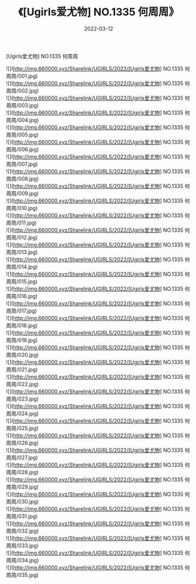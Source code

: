 ﻿---
layout: post
title:  《[Ugirls爱尤物] NO.1335 何周周》
date:   2022-03-12
img: http://img.660000.xyz/Sharelink/UGIRLS/2022/[Ugirls爱尤物] NO.1335 何周周/000.jpg
categories: [美女, 清纯, 唯美]
---

[Ugirls爱尤物] NO.1335 何周周

 ![](http://img.660000.xyz/Sharelink/UGIRLS/2022/[Ugirls爱尤物] NO.1335 何周周/001.jpg) <br>![](http://img.660000.xyz/Sharelink/UGIRLS/2022/[Ugirls爱尤物] NO.1335 何周周/002.jpg) <br>![](http://img.660000.xyz/Sharelink/UGIRLS/2022/[Ugirls爱尤物] NO.1335 何周周/003.jpg) <br>![](http://img.660000.xyz/Sharelink/UGIRLS/2022/[Ugirls爱尤物] NO.1335 何周周/004.jpg) <br>![](http://img.660000.xyz/Sharelink/UGIRLS/2022/[Ugirls爱尤物] NO.1335 何周周/005.jpg) <br>![](http://img.660000.xyz/Sharelink/UGIRLS/2022/[Ugirls爱尤物] NO.1335 何周周/006.jpg) <br>![](http://img.660000.xyz/Sharelink/UGIRLS/2022/[Ugirls爱尤物] NO.1335 何周周/007.jpg) <br>![](http://img.660000.xyz/Sharelink/UGIRLS/2022/[Ugirls爱尤物] NO.1335 何周周/008.jpg) <br>![](http://img.660000.xyz/Sharelink/UGIRLS/2022/[Ugirls爱尤物] NO.1335 何周周/009.jpg) <br>![](http://img.660000.xyz/Sharelink/UGIRLS/2022/[Ugirls爱尤物] NO.1335 何周周/010.jpg) <br>![](http://img.660000.xyz/Sharelink/UGIRLS/2022/[Ugirls爱尤物] NO.1335 何周周/011.jpg) <br>![](http://img.660000.xyz/Sharelink/UGIRLS/2022/[Ugirls爱尤物] NO.1335 何周周/012.jpg) <br>![](http://img.660000.xyz/Sharelink/UGIRLS/2022/[Ugirls爱尤物] NO.1335 何周周/013.jpg) <br>![](http://img.660000.xyz/Sharelink/UGIRLS/2022/[Ugirls爱尤物] NO.1335 何周周/014.jpg) <br>![](http://img.660000.xyz/Sharelink/UGIRLS/2022/[Ugirls爱尤物] NO.1335 何周周/015.jpg) <br>![](http://img.660000.xyz/Sharelink/UGIRLS/2022/[Ugirls爱尤物] NO.1335 何周周/016.jpg) <br>![](http://img.660000.xyz/Sharelink/UGIRLS/2022/[Ugirls爱尤物] NO.1335 何周周/017.jpg) <br>![](http://img.660000.xyz/Sharelink/UGIRLS/2022/[Ugirls爱尤物] NO.1335 何周周/018.jpg) <br>![](http://img.660000.xyz/Sharelink/UGIRLS/2022/[Ugirls爱尤物] NO.1335 何周周/019.jpg) <br>![](http://img.660000.xyz/Sharelink/UGIRLS/2022/[Ugirls爱尤物] NO.1335 何周周/020.jpg) <br>![](http://img.660000.xyz/Sharelink/UGIRLS/2022/[Ugirls爱尤物] NO.1335 何周周/021.jpg) <br>![](http://img.660000.xyz/Sharelink/UGIRLS/2022/[Ugirls爱尤物] NO.1335 何周周/022.jpg) <br>![](http://img.660000.xyz/Sharelink/UGIRLS/2022/[Ugirls爱尤物] NO.1335 何周周/023.jpg) <br>![](http://img.660000.xyz/Sharelink/UGIRLS/2022/[Ugirls爱尤物] NO.1335 何周周/024.jpg) <br>![](http://img.660000.xyz/Sharelink/UGIRLS/2022/[Ugirls爱尤物] NO.1335 何周周/025.jpg) <br>![](http://img.660000.xyz/Sharelink/UGIRLS/2022/[Ugirls爱尤物] NO.1335 何周周/026.jpg) <br>![](http://img.660000.xyz/Sharelink/UGIRLS/2022/[Ugirls爱尤物] NO.1335 何周周/027.jpg) <br>![](http://img.660000.xyz/Sharelink/UGIRLS/2022/[Ugirls爱尤物] NO.1335 何周周/028.jpg) <br>![](http://img.660000.xyz/Sharelink/UGIRLS/2022/[Ugirls爱尤物] NO.1335 何周周/029.jpg) <br>![](http://img.660000.xyz/Sharelink/UGIRLS/2022/[Ugirls爱尤物] NO.1335 何周周/030.jpg) <br>![](http://img.660000.xyz/Sharelink/UGIRLS/2022/[Ugirls爱尤物] NO.1335 何周周/031.jpg) <br>![](http://img.660000.xyz/Sharelink/UGIRLS/2022/[Ugirls爱尤物] NO.1335 何周周/032.jpg) <br>![](http://img.660000.xyz/Sharelink/UGIRLS/2022/[Ugirls爱尤物] NO.1335 何周周/033.jpg) <br>![](http://img.660000.xyz/Sharelink/UGIRLS/2022/[Ugirls爱尤物] NO.1335 何周周/034.jpg) <br>![](http://img.660000.xyz/Sharelink/UGIRLS/2022/[Ugirls爱尤物] NO.1335 何周周/035.jpg) <br>